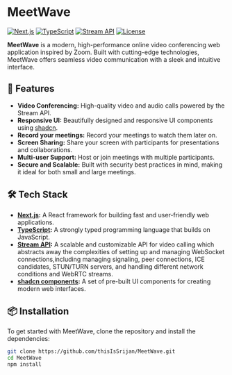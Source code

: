 # MeetWave

[![Next.js](https://img.shields.io/badge/Next.js-v13.4.5-blue.svg)](https://nextjs.org/)
[![TypeScript](https://img.shields.io/badge/TypeScript-v5.1.3-blue.svg)](https://www.typescriptlang.org/)
[![Stream API](https://img.shields.io/badge/Stream%20API-v6.3.2-brightgreen.svg)](https://getstream.io/)
[![License](https://img.shields.io/github/license/thisIsSrijan/MeetWave)](https://github.com/thisIsSrijan/MeetWave/blob/main/LICENSE)

**MeetWave** is a modern, high-performance online video conferencing web application inspired by Zoom. Built with cutting-edge technologies, MeetWave offers seamless video communication with a sleek and intuitive interface.

## 🚀 Features

- **Video Conferencing:** High-quality video and audio calls powered by the Stream API.
- **Responsive UI:** Beautifully designed and responsive UI components using [shadcn](https://shadcn.dev/).
- **Record your meetings:** Record your meetings to watch them later on.
- **Screen Sharing:** Share your screen with participants for presentations and collaborations.
- **Multi-user Support:** Host or join meetings with multiple participants.
- **Secure and Scalable:** Built with security best practices in mind, making it ideal for both small and large meetings.

## 🛠️ Tech Stack

- **[Next.js](https://nextjs.org/):** A React framework for building fast and user-friendly web applications.
- **[TypeScript](https://www.typescriptlang.org/):** A strongly typed programming language that builds on JavaScript.
- **[Stream API](https://getstream.io/):** A scalable and customizable API for video calling which abstracts away the complexities of setting up and managing WebSocket connections,including managing signaling, peer connections, ICE candidates, STUN/TURN servers, and handling different network conditions and WebRTC streams.
- **[shadcn components](https://shadcn.dev/):** A set of pre-built UI components for creating modern web interfaces.

## 📦 Installation

To get started with MeetWave, clone the repository and install the dependencies:

```bash
git clone https://github.com/thisIsSrijan/MeetWave.git
cd MeetWave
npm install
